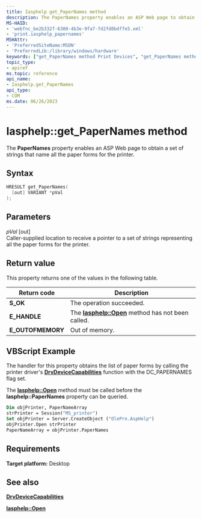 ```yaml
---
title: Iasphelp get_PaperNames method
description: The PaperNames property enables an ASP Web page to obtain a set of strings that name all the paper forms for the printer.
MS-HAID:
- 'webfnc_be2b332f-6300-4b3e-9fa7-fd2fd0bdffe5.xml'
- 'print.iasphelp_papernames'
MSHAttr:
- 'PreferredSiteName:MSDN'
- 'PreferredLib:/library/windows/hardware'
keywords: ["get_PaperNames method Print Devices", "get_PaperNames method Print Devices , Iasphelp interface", "Iasphelp interface Print Devices , get_PaperNames method"]
topic_type:
- apiref
ms.topic: reference
api_name:
- Iasphelp.get_PaperNames
api_type:
- COM
ms.date: 06/26/2023
---
```


# Iasphelp::get_PaperNames method

The **PaperNames** property enables an ASP Web page to obtain a set of strings that name all the paper forms for the printer.

## Syntax

```cpp
HRESULT get_PaperNames(
  [out] VARIANT *pVal
);
```

## Parameters

*pVal* \[out\]  
Caller-supplied location to receive a pointer to a set of strings representing all the paper forms for the printer.

## Return value

This property returns one of the values in the following table.

| Return code | Description |
|--|--|
| **S_OK** | The operation succeeded. |
| **E_HANDLE** | The [**Iasphelp::Open**](iasphelp-open.md) method has not been called. |
| **E_OUTOFMEMORY** | Out of memory. |

## VBScript Example

The handler for this property obtains the list of paper forms by calling the printer driver's [**DrvDeviceCapabilities**](/windows-hardware/drivers/ddi/winddiui/nf-winddiui-drvdevicecapabilities) function with the DC_PAPERNAMES flag set.

The [**Iasphelp::Open**](iasphelp-open.md) method must be called before the **Iasphelp::PaperNames** property can be queried.

```vb
Dim objPrinter, PaperNameArray
strPrinter = Session("MS_printer")
Set objPrinter = Server.CreateObject ("OlePrn.AspHelp")
objPrinter.Open strPrinter
PaperNameArray = objPrinter.PaperNames
```

## Requirements

**Target platform:** Desktop

## See also

[**DrvDeviceCapabilities**](/windows-hardware/drivers/ddi/winddiui/nf-winddiui-drvdevicecapabilities)

[**Iasphelp::Open**](iasphelp-open.md)
